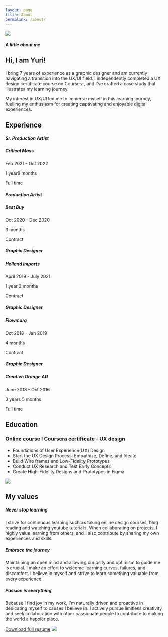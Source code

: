 ```yaml
---
layout: page
title: About
permalink: /about/
---
```


<div class="container mx-auto text-zinc-900 flex flex-wrap mt-16 justify-between gap-x-8">
    <img class="flex-1 max-h-[450px] max-w-[593px] mb-12" src="{{ '/assets/images/profileimage.png' | absolute_path }}">
    <div class="flex-1 mb-12">
        <h5 class="uppercase text-indigo-500 text-sm font-semibold mb-5 ">A little about me</h5>
        <h2 class="text-4xl font-normal font-calistoga mb-5">Hi, I am Yuri!</h2>
        <p class="font-normal text-xl text-zinc-700 pr-8 mb-5">I bring 7 years of experience as a graphic designer and am currently navigating a transition into the UX/UI field. I independently completed a UX design certificate course on Coursera, and I've crafted a case study that illustrates my learning journey.</p>
         <p class="font-normal text-xl text-zinc-700 pr-8 mb-5">My interest in UX/UI led me to immerse myself in this learning journey, fuelling my enthusiasm for creating captivating and enjoyable digital experiences.</p>
    </div>
</div>

<div class="container mx-auto mb-12 text-zinc-900 border-y py-12">
    <h2 class="text-4xl font-extrabold mb-12">Experience</h2>
    <div class="grid md:grid-cols-5 gap-x-8 xl:gap-x-26">
        <div class>
            <div class>
                <h5 class="font-semibold text-xl">Sr. Production Artist</h5>
                <h5 class="font-normal text-xl mb-5">Critical Mass</h5>
                <p class="font-normal text-base text-zinc-500 ">Feb 2021 - Oct 2022</p>
                <p class="font-normal text-base text-zinc-500 ">1 year8 months </p>
                <p class="font-normal text-base text-zinc-500 ">Full time</p>
            </div>
        </div>
        <div class>
            <div class>
                <h5 class="font-semibold text-xl">Production Artist</h5>
                <h5 class="font-normal text-xl mb-5">Best Buy</h5>
                <p class="font-normal text-base text-zinc-500 ">Oct 2020 - Dec 2020</p>
                <p class="font-normal text-base text-zinc-500 ">3 months</p>
                <p class="font-normal text-base text-zinc-500 ">Contract</p>
            </div>
        </div>
        <div class>
            <div class>
                <h5 class="font-semibold text-xl">Graphic Designer</h5>
                <h5 class="font-normal text-xl mb-5">Holland Imports</h5>
                <p class="font-normal text-base text-zinc-500 ">April 2019 - July 2021</p>
                <p class="font-normal text-base text-zinc-500 ">1 year 2 months</p>
                <p class="font-normal text-base text-zinc-500 ">Contract</p>
            </div>
        </div>
       <div class>
            <div class>
                <h5 class="font-semibold text-xl">Graphic Designer</h5>
                <h5 class="font-normal text-xl mb-5">Flowmarq</h5>
                <p class="font-normal text-base text-zinc-500 ">Oct 2018 - Jan 2019</p>
                <p class="font-normal text-base text-zinc-500 ">4 months</p>
                <p class="font-normal text-base text-zinc-500 ">Contract</p>
            </div>
        </div>
        <div class>
            <div class>
                <h5 class="font-semibold text-xl">Graphic Designer</h5>
                <h5 class="font-normal text-xl mb-5">Creative Orange AD</h5>
                <p class="font-normal text-base text-zinc-500 ">June 2013 - Oct 2016</p>
                <p class="font-normal text-base text-zinc-500 ">3 years 5 months</p>
                <p class="font-normal text-base text-zinc-500 ">Full time</p>
            </div>
        </div> 
    </div>
</div>

<div class="container mx-auto text-zinc-900 flex flex-row items-center">
    <div class="flex-2">
        <h2 class="text-4xl font-extrabold mb-12">Education</h2>
        <h3 class="text-2xl font-semibold text-indigo-500 mb-8">Online course I Coursera certificate - UX design</h3>
        <ul class="font-semibold text-xl text-zinc-700 pr-8 list-decimal list-inside">
            <li class="mb-5">Foundations of User Experience(UX) Design</li>
            <li class="mb-5">Start the UX Design Process: Empathize, Define, and Ideate</li>
            <li class="mb-5">Build Wire frames and Low-Fidelity Prototypes</li>
            <li class="mb-5">Conduct UX Research and Test Early Concepts</li>
            <li class="mb-5">Create High-Fidelity Designs and Prototypes in Figma</li>
        </ul>
    </div>
    <div class="flex-1">
        <img class="ml-auto mr-auto" src="{{ '/assets/images/device.gif' | absolute_path }}">
    </div>
</div>

<div class="container mx-auto my-12 text-zinc-900 border-y py-12">
    <h2 class="text-4xl font-extrabold mb-12">My values</h2>
    <div class="grid md:grid-cols-3 gap-x-28">
        <div class="">
            <h5 class="font-semibold text-xl mb-5">Never stop learning</h5>
            <p class="font-normal text-base text-zinc-500 ">I strive for continuous learning such as taking online design courses, blog reading and watching youtube tutorials. When collaborating on projects, I highly value learning from others, and I also contribute by sharing my own experiences and skills.
            </p>
        </div>
        <div class="mb-12">
            <h5 class="font-semibold text-xl mb-5">Embrace the journey</h5>
            <p class="font-normal text-base text-zinc-500 ">Maintaining an open mind and allowing curiosity and optimism to guide me is crucial. I make an effort to welcome learning curves, failures, and discomfort. I believe in myself and strive to learn something valuable from every experience.
            </p>
        </div>
        <div class="">
            <h5 class="font-semibold text-xl mb-5">Passion is everything</h5>
            <p class="font-normal text-base text-zinc-500 ">Because I find joy in my work, I'm naturally driven and proactive in dedicating myself to causes I believe in. I actively pursue limitless creativity and seek collaboration with other passionate people to contribute to making the world a happier place.
            </p>
        </div>
    </div>
</div>

<div class="flex flex auto items-center justify-center my-20 ">
<a class="text-indigo-500 text-3xl font-semibold mr-5" href="https://drive.google.com/file/d/1T2jMtLH8exX7HRJ5Ga6UlGmx3gtDgbH1/view?usp=share_link" target="”_blank”">Download full resume</a>
<a href="https://drive.google.com/file/d/1T2jMtLH8exX7HRJ5Ga6UlGmx3gtDgbH1/view?usp=share_link" target="”_blank”"><img class="ml-auto mr-auto" src="{{ '/assets/images/download.svg' | absolute_path }}"></a>
</div>

